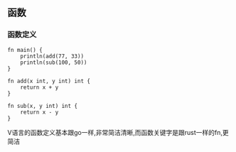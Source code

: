 ## 函数

### 函数定义

```
fn main() {
	println(add(77, 33))
	println(sub(100, 50))
}

fn add(x int, y int) int {
	return x + y
}

fn sub(x, y int) int {
	return x - y
}
```

V语言的函数定义基本跟go一样,非常简洁清晰,而函数关键字是跟rust一样的fn,更简洁







